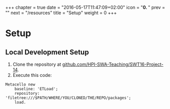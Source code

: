 +++
chapter = true
date = "2016-05-17T11:47:09+02:00"
icon = "<b>0. </b>"
prev = ""
next = "/resources"
title = "Setup"
weight = 0
+++

# Setup

## Local Development Setup

1. Clone the repository at [github.com/HPI-SWA-Teaching/SWT16-Project-14](https://github.com/HPI-SWA-Teaching/SWT16-Project-14).
2. Execute this code:

```smalltalk
Metacello new
    baseline: 'ETLoad';
    repository: 'filetree:///$PATH/WHERE/YOU/CLONED/THE/REPO/packages';
    load.
```
